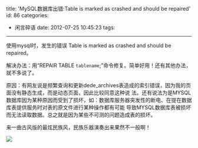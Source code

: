 title: 'MySQL数据库出错:Table is marked as crashed and should be repaired'
id: 86
categories:
  - 闲言碎语
date: 2012-07-25 10:45:23
tags:
---

使用mysql时，发生的错误 Table is marked as crashed and should be repaired。

解决办法：用“REPAIR TABLE `tablename`;”命令修复。简单好用！还有其他办法，就不多说了。

原因：有网友说是频繁查询和更新dede_archives表造成的索引错误，因为我的页面没有静态生成，而是动态页面，因此比较同意这种说 法。还有说法为是MYSQL数据库因为某种原因而受到了损坏，如：数据库服务器突发性的断电、在提在数据库表提供服务时对表的原文件进行某种操作都有可能 导致MYSQL数据库表被损坏而无法读取数据。总之就是因为某些不可测的问题造成表的损坏。

来一曲古风版的最炫民族风，民族乐器演奏出来果然不一般啊！

[![](http://m2.img.libdd.com/farm3/174/CA8AA0A8C4DD2BF56EC8AE21C1E10FAE_200_80.PNG)</img>](http://www.tudou.com/v/qTosu-Oxq8s/&amp;resourceId=65693200_05_02_99/v.swf)